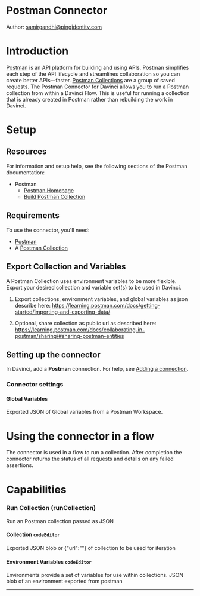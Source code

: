 # Postman Connector

Author: samirgandhi@pingidentity.com

# Introduction

[Postman](https://www.postman.com/) is an API platform for building and using APIs. Postman simplifies each step of the API lifecycle and streamlines collaboration so you can create better APIs—faster.
[Postman Collections](https://learning.postman.com/docs/getting-started/creating-the-first-collection/) are a group of saved requests.
The Postman Connector for Davinci allows you to run a Postman collection from within a Davinci Flow. This is useful for running a collection that is already created in Postman rather than rebuilding the work in Davinci.

# Setup

## Resources

For information and setup help, see the following sections of the Postman documentation:

- Postman
  - [Postman Homepage](https://www.postman.com/)
  - [Build Postman Collection](https://learning.postman.com/docs/getting-started/creating-the-first-collection/)

## Requirements

To use the connector, you'll need:

- [Postman](https://www.postman.com/downloads/)
- A [Postman Collection](<(https://learning.postman.com/docs/getting-started/creating-the-first-collection/)>)

## Export Collection and Variables

A Postman Collection uses environment variables to be more flexible. Export your desired collection and variable set(s) to be used in Davinci.

1. Export collections, environment variables, and global variables as json describe here: https://learning.postman.com/docs/getting-started/importing-and-exporting-data/

2. Optional, share collection as public url as described here: https://learning.postman.com/docs/collaborating-in-postman/sharing/#sharing-postman-entities

## Setting up the connector

In Davinci, add a **Postman** connection. For help, see [Adding a connection](https://docs.google.com/document/d/1Sc9tD5tn9dl79qOWup0k3eKk5hrNVI8lZPAdm8loeiA/edit#).

### Connector settings

#### Global Variables

Exported JSON of Global variables from a Postman Workspace.

# Using the connector in a flow

The connector is used in a flow to run a collection. After completion the connector returns the status of all requests and details on any failed assertions.

# Capabilities

### Run Collection (runCollection)


Run an Postman collection passed as JSON

#### Collection `codeEditor`


Exported JSON blob or {"url":"<link>"} of collection to be used for iteration

#### Environment Variables `codeEditor`


Environments provide a set of variables for use within collections. JSON blob of an environment exported from postman

---
